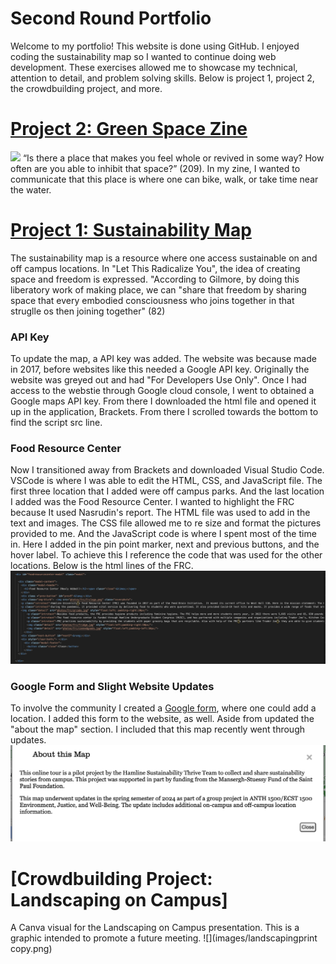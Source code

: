 # Second Round Portfolio

Welcome to my portfolio! This website is done using GitHub. I enjoyed coding the sustainability map so I wanted to continue doing web development. These exercises allowed me to showcase my technical, attention to detail, and problem solving skills. Below is project 1, project 2, the crowdbuilding project, and more.

# [Project 2: Green Space Zine](https://docs.google.com/presentation/d/1-at4MB6Sugn69OoqHBAPHkQQCzK20WRIxTkfcpG5gUM/edit?usp=sharing)
![](images/images/images1/zine.png)
“Is there a place that makes you feel whole or revived in some way? How often are you able to inhibit that space?” (209). In my zine, I wanted to communicate that this place is where one can bike, walk, or take time near the water.

# [Project 1: Sustainability Map](http://sustainabilitymap.hamline.edu/)
The sustainability map is a resource where one access sustainable on and off campus locations. In "Let This Radicalize You", the idea of creating space and freedom is expressed. "According to Gilmore, by doing this liberatory work of making place, we can "share that freedom by sharing space that every embodied consciousness who joins together in that struglle os then joining together" (82)

### API Key
To update the map, a API key was added. The website was because made in 2017, before websites like this needed a Google API key. Originally the website was greyed out and had "For Developers Use Only". Once I had access to the webstie through Google cloud console, I went to obtained a Google maps API key. From there I downloaded the html file and opened it up in the application, Brackets. From there I scrolled towards the bottom to find the script src line.

### Food Resource Center
Now I transitioned away from Brackets and downloaded Visual Studio Code. VSCode is where I was able to edit the HTML, CSS, and JavaScript file. The first three location that I added were off campus parks. And the last location I added was the Food Resource Center. I wanted to highlight the FRC because It used Nasrudin's report. The HTML file was used to add in the text and images. The CSS file allowed me to re size and format the pictures provided to me. And the JavaScript code is where I spent most of the time in. Here I added in the pin point marker, next and previous buttons, and the hover label. To achieve this I reference the code that was used for the other locations. Below is the html lines of the FRC.
![](images/frccode.png)

### Google Form and Slight Website Updates
To involve the community I created a [Google form](https://docs.google.com/forms/d/e/1FAIpQLScY8s0uGz68mCuiPU6TVUTl2Tzr64m2JJhRn298NZqpELA0ng/viewform), where one could add a location. I added this form to the website, as well. Aside from updated the "about the map" section. I included that this map recently went through updates.
![](images/images/websiteupdate.png)

# [Crowdbuilding Project: Landscaping on Campus]
A Canva visual for the Landscaping on Campus presentation. This is a graphic intended to promote a future meeting. 
![](images/landscapingprint copy.png)

